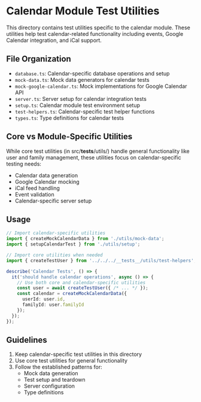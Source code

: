 # Calendar Module Test Utilities

This directory contains test utilities specific to the calendar module. These utilities help test calendar-related functionality including events, Google Calendar integration, and iCal support.

## File Organization

- `database.ts`: Calendar-specific database operations and setup
- `mock-data.ts`: Mock data generators for calendar tests
- `mock-google-calendar.ts`: Mock implementations for Google Calendar API
- `server.ts`: Server setup for calendar integration tests
- `setup.ts`: Calendar module test environment setup
- `test-helpers.ts`: Calendar-specific test helper functions
- `types.ts`: Type definitions for calendar tests

## Core vs Module-Specific Utilities

While core test utilities (in src/__tests__/utils/) handle general functionality like user and family management, these utilities focus on calendar-specific testing needs:

- Calendar data generation
- Google Calendar mocking
- iCal feed handling
- Event validation
- Calendar-specific server setup

## Usage

```typescript
// Import calendar-specific utilities
import { createMockCalendarData } from './utils/mock-data';
import { setupCalendarTest } from './utils/setup';

// Import core utilities when needed
import { createTestUser } from '../../../__tests__/utils/test-helpers';

describe('Calendar Tests', () => {
  it('should handle calendar operations', async () => {
    // Use both core and calendar-specific utilities
    const user = await createTestUser({ /* ... */ });
    const calendar = createMockCalendarData({ 
      userId: user.id,
      familyId: user.familyId
    });
  });
});
```

## Guidelines

1. Keep calendar-specific test utilities in this directory
2. Use core test utilities for general functionality
3. Follow the established patterns for:
   - Mock data generation
   - Test setup and teardown
   - Server configuration
   - Type definitions
